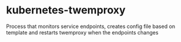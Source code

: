 # kubernetes-twemproxy
Process that monitors service endpoints, creates config file based on template and restarts twemproxy when the endpoints changes
